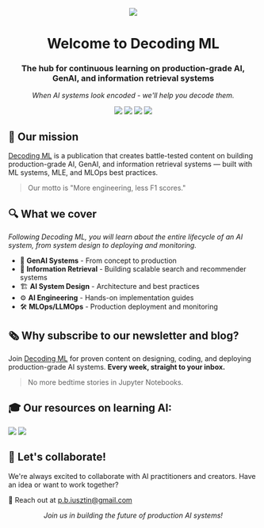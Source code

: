 <p align="center"><img src="https://github.com/DecodingML/.github/blob/main/media/banner.jpg?raw=true"></p>

<div align="center">
  <h1>Welcome to Decoding ML</h1>
  <h3>The hub for continuous learning on production-grade AI, GenAI, and information retrieval systems</h3>
  <p><i>When AI systems look encoded - we'll help you decode them.</i></p>
</div>

<div align="center">
  
[![](https://img.shields.io/static/v1?label&logo=substack&message=Newsletter&style=for-the-badge&color=black)](https://decodingml.substack.com/)
[![](https://img.shields.io/static/v1?label&logo=substack&message=Blog&style=for-the-badge&color=black)](https://decodingml.substack.com/)
[![](https://img.shields.io/static/v1?label&logo=linkedin&message=linkedin&style=for-the-badge&color=black)](https://www.linkedin.com/in/pauliusztin/)
[![](https://img.shields.io/static/v1?label&logo=x&message=Twitter&style=for-the-badge&color=black)](https://x.com/iusztinpaul)

</div>

## 🎯 Our mission

[Decoding ML](https://decodingml.substack.com/) is a publication that creates battle-tested content on building production-grade AI, GenAI, and information retrieval systems — built with ML systems, MLE, and MLOps best practices.

> Our motto is "More engineering, less F1 scores."

## 🔍 What we cover

*Following Decoding ML, you will learn about the entire lifecycle of an AI system, from system design to deploying and monitoring.*

- 🤖 **GenAI Systems** - From concept to production
- 🔎 **Information Retrieval** - Building scalable search and recommender systems
- 🏗️ **AI System Design** - Architecture and best practices
- ⚙️ **AI Engineering** - Hands-on implementation guides
- 🛠️ **MLOps/LLMOps** - Production deployment and monitoring

## 🗞️ Why subscribe to our newsletter and blog?

Join [Decoding ML](https://decodingml.substack.com/) for proven content on designing, coding, and deploying production-grade AI systems. **Every week, straight to your inbox.**

> No more bedtime stories in Jupyter Notebooks.

## 🎓 Our resources on learning AI:

[![](https://img.shields.io/static/v1?label&logo=substack&message=Free%20Courses&style=for-the-badge&color=black)](https://decodingml.substack.com/p/master-production-ai-with-our-end)
[![](https://img.shields.io/static/v1?label&logo=substack&message=Perks&style=for-the-badge&color=black)](https://decodingml.substack.com/p/perks-exclusive-discounts-on-our)


## 🤝 Let's collaborate!

We're always excited to collaborate with AI practitioners and creators. Have an idea or want to work together?

📧 Reach out at [p.b.iusztin@gmail.com](mailto:p.b.iusztin@gmail.com)

<div align="center">
  <i>Join us in building the future of production AI systems!</i>
</div>
